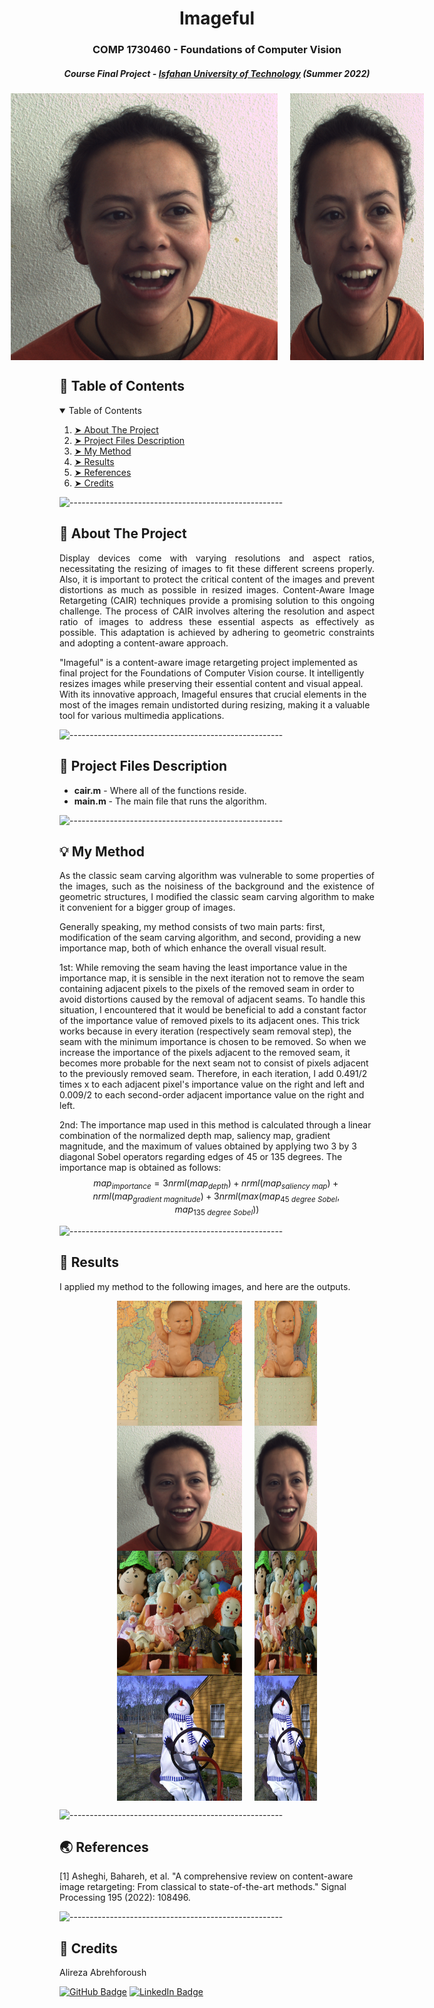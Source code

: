 <!-- <p align="center"> 
  <img src="gif/Pacman Logo2.jpg" alt="Pacman Logo" width="80px" height="80px">
</p> -->
<h1 align="center"> Imageful </h1>
<h3 align="center"> COMP 1730460 - Foundations of Computer Vision </h3>
<h5 align="center"> Course Final Project - <a href="https://english.iut.ac.ir/">Isfahan University of Technology</a> (Summer 2022) </h5>

<!-- <p align="center"> 
  <img src="gif/Diana.png" alt="Image of Diana" height="427px" width="427px">
</p> -->

<div style="display: flex; justify-content: center;">
  <img src="gif/Diana.png" alt="Image of Diana" height="427px" width="427px">
  <span style="margin: 0 10px; display: flex; justify-content: center; align-items: center;"> </span>
  <img src="gif/Diana_50_percent.png" alt="Image of Diana" height="427px" width="214px">
</div>

<!-- TABLE OF CONTENTS -->
<h2 id="table-of-contents"> 📖 Table of Contents</h2>

<details open="open">
  <summary>Table of Contents</summary>
  <ol>
    <li><a href="#about-the-project"> ➤ About The Project</a></li>
    <li><a href="#project-files-description"> ➤ Project Files Description</a></li>
    <li><a href="#my-method"> ➤ My Method</a></li>
    <li><a href="#results"> ➤ Results</a></li>
    <li><a href="#references"> ➤ References</a></li>
    <li><a href="#credits"> ➤ Credits</a></li>
  </ol>
</details>

![-----------------------------------------------------](https://raw.githubusercontent.com/andreasbm/readme/master/assets/lines/rainbow.png)

<!-- ABOUT THE PROJECT -->
<h2 id="about-the-project"> 📝 About The Project</h2>

<p align="justify">
  Display devices come with varying resolutions and aspect ratios, necessitating the resizing of images to fit these different screens properly. Also, it is important to protect the critical content of the images and prevent distortions as much as possible in resized images. Content-Aware Image Retargeting (CAIR) techniques provide a promising solution to this ongoing challenge. The process of CAIR involves altering the resolution and aspect ratio of images to address these essential aspects as effectively as possible. This adaptation is achieved by adhering to geometric constraints and adopting a content-aware approach.
  
  "Imageful" is a content-aware image retargeting project implemented as final project for the Foundations of Computer Vision course. It intelligently resizes images while preserving their essential content and visual appeal. With its innovative approach, Imageful ensures that crucial elements in the most of the images remain undistorted during resizing, making it a valuable tool for various multimedia applications.
</p>

![-----------------------------------------------------](https://raw.githubusercontent.com/andreasbm/readme/master/assets/lines/rainbow.png)

<!-- PROJECT FILES DESCRIPTION -->
<h2 id="project-files-description"> 💾 Project Files Description</h2>

<ul>
  <li><b>cair.m</b> - Where all of the functions reside.</li>
  <li><b>main.m</b> - The main file that runs the algorithm.</li>
</ul>

<!-- <h3>Some other supporting files</h3>
<ul>
  <li><b>graphicsDisplay.py</b> - Graphics for Pacman.</li>
</ul> -->

![-----------------------------------------------------](https://raw.githubusercontent.com/andreasbm/readme/master/assets/lines/rainbow.png)

<!-- GETTING STARTED -->
<!-- <h2 id="getting-started"> 📖 Getting Started</h2>

<p>You are able to start the game by typing the following commands in the command line:</p>
<pre><code>$ python pacman.py</code></pre>

<p>You can see the list of all options and their default values via:</p>
<pre><code>$ python pacman.py -h</code></pre>
<i>Note that all of the commands that appear in this project also appear in <code>commands.txt</code>, for easy copying and pasting.</i>

![-----------------------------------------------------](https://raw.githubusercontent.com/andreasbm/readme/master/assets/lines/rainbow.png) -->

<!-- MY METHOD -->
<h2 id="my-method"> 💡 My Method</h2>

<p align="justify"> 
  As the classic seam carving algorithm was vulnerable to some properties of the images, such as the noisiness of the background and the existence of geometric structures, I modified the classic seam carving algorithm to make it convenient for a bigger group of images.

  Generally speaking, my method consists of two main parts: first, modification of the seam carving algorithm, and second, providing a new importance map, both of which enhance the overall visual result.

 1st:
 While removing the seam having the least importance value in the importance map, it is sensible in the next iteration not to remove the seam containing adjacent pixels to the pixels of the removed seam in order to avoid distortions caused by the removal of adjacent seams. To handle this situation, I encountered that it would be beneficial to add a constant factor of the importance value of removed pixels to its adjacent ones. This trick works because in every iteration (respectively seam removal step), the seam with the minimum importance is chosen to be removed. So when we increase the importance of the pixels adjacent to the removed seam, it becomes more probable for the next seam not to consist of pixels adjacent to the previously removed seam. Therefore, in each iteration, I add 0.491/2 times x to each adjacent pixel's importance value on the right and left and 0.009/2 to each second-order adjacent importance value on the right and left.

 2nd:
 The importance map used in this method is calculated through a linear combination of the normalized depth map, saliency map, gradient magnitude, and the maximum of values obtained by applying two 3 by 3 diagonal Sobel operators regarding edges of 45 or 135 degrees. The importance map is obtained as follows:
 $$map_{importance} = 3 nrml(map_{depth}) + nrml(map_{saliency\:map}) + nrml(map_{gradient\:magnitude}) + 3 nrml(max(map_{45\:degree\:Sobel}, map_{135\:degree\:Sobel}))$$
</p>

![-----------------------------------------------------](https://raw.githubusercontent.com/andreasbm/readme/master/assets/lines/rainbow.png)


<!-- Results -->
<h2 id="results"> 🎉 Results</h2>

<p align="justify"> 
  I applied my method to the following images, and here are the outputs.
</p>

<div style="display: flex; justify-content: center;">
  <img src="gif/Baby.png" alt="Image of baby" height="200" width="200">
  <span style="margin: 0 10px; display: flex; justify-content: center; align-items: center;"> </span>
  <img src="gif/Baby_50_percent.png" alt="Image of baby" height="200" width="100px">
</div>
<div style="display: flex; justify-content: center;">
  <img src="gif/Diana.png" alt="Image of Diana" height="200" width="200">
  <span style="margin: 0 10px; display: flex; justify-content: center; align-items: center;"> </span>
  <img src="gif/Diana_50_percent.png" alt="Image of Diana" height="200" width="100px">
</div>
<div style="display: flex; justify-content: center;">
  <img src="gif/Dolls.png" alt="Image of dolls" height="200" width="200">
  <span style="margin: 0 10px; display: flex; justify-content: center; align-items: center;"> </span>
  <img src="gif/Dolls_50_percent.png" alt="Image of dolls" height="200" width="100px">
</div>
<div style="display: flex; justify-content: center;">
  <img src="gif/Snowman.png" alt="Image of snowman" height="200" width="200">
  <span style="margin: 0 10px; display: flex; justify-content: center; align-items: center;"> </span>
  <img src="gif/Snowman_50_percent.png" alt="Image of snowman" height="200px" width="100px">
</div>


![-----------------------------------------------------](https://raw.githubusercontent.com/andreasbm/readme/master/assets/lines/rainbow.png)

<!-- <p>I have implemented the depth-first search (DFS) algorithm in the depthFirstSearch function in <code>search.py</code>.</p>
<p>The Pacman will quickly find a solution via running the following commands:</p>

<pre><code>$ python pacman.py -l tinyMaze -p SearchAgent</code></pre>
<pre><code>$ python pacman.py -l mediumMaze -p SearchAgent</code></pre>
<pre><code>$ python pacman.py -l bigMaze -z .5 -p SearchAgent</code></pre> -->

<!-- <p align="center"> 
<img src="gif/DFS.gif" alt="Animated gif DFS Algorithm" height="282px" width="637px">
height="382px" width="737px"
</p> -->


<!-- REFERENCES -->
<h2 id="References"> 🌏 References</h2>

[1] Asheghi, Bahareh, et al. "A comprehensive review on content-aware image retargeting: From classical to state-of-the-art methods." Signal Processing 195 (2022): 108496.

![-----------------------------------------------------](https://raw.githubusercontent.com/andreasbm/readme/master/assets/lines/rainbow.png)

<!-- CREDITS -->
<h2 id="Credits"> 📜 Credits</h2>

Alireza Abrehforoush

[![GitHub Badge](https://img.shields.io/badge/GitHub-100000?style=for-the-badge&logo=github&logoColor=white)](https://github.com/Alireza-Abrehforoush)
[![LinkedIn Badge](https://img.shields.io/badge/LinkedIn-0077B5?style=for-the-badge&logo=linkedin&logoColor=white)](https://www.linkedin.com/in/alireza-abrehforoush-b6815b19b/)

<!-- Acknowledgements: Based on UC Berkeley's Pacman AI project, <a href="http://ai.berkeley.edu">http://ai.berkeley.edu</a> -->

